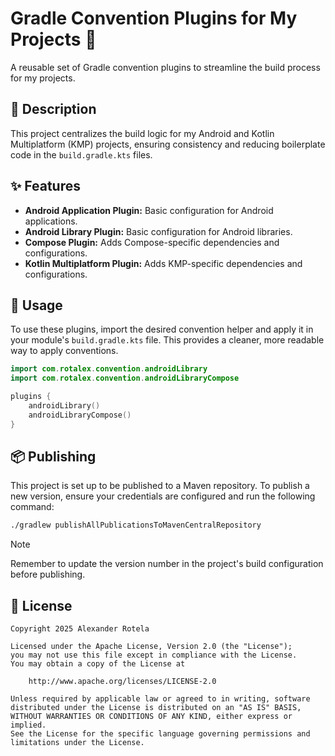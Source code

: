 # Gradle Convention Plugins for My Projects 🚀

A reusable set of Gradle convention plugins to streamline the build process for my projects.

## 📜 Description

This project centralizes the build logic for my Android and Kotlin Multiplatform (KMP) projects,
ensuring consistency and reducing boilerplate code in the `build.gradle.kts` files.

## ✨ Features

- **Android Application Plugin:** Basic configuration for Android applications.
- **Android Library Plugin:** Basic configuration for Android libraries.
- **Compose Plugin:** Adds Compose-specific dependencies and configurations.
- **Kotlin Multiplatform Plugin:** Adds KMP-specific dependencies and configurations.

## 🚀 Usage

To use these plugins, import the desired convention helper and apply it in your module's `build.gradle.kts` file. This provides a cleaner, more readable way to apply conventions.

```kotlin
import com.rotalex.convention.androidLibrary
import com.rotalex.convention.androidLibraryCompose

plugins {
	androidLibrary()
	androidLibraryCompose()
}
```

## 📦 Publishing

This project is set up to be published to a Maven repository. To publish a new version, ensure your credentials are configured and run the following command:

```bash
./gradlew publishAllPublicationsToMavenCentralRepository
```
> [!NOTE]
> Remember to update the version number in the project's build configuration before publishing.

## 📄 License

    Copyright 2025 Alexander Rotela

    Licensed under the Apache License, Version 2.0 (the "License");
    you may not use this file except in compliance with the License.
    You may obtain a copy of the License at

        http://www.apache.org/licenses/LICENSE-2.0

    Unless required by applicable law or agreed to in writing, software
    distributed under the License is distributed on an "AS IS" BASIS,
    WITHOUT WARRANTIES OR CONDITIONS OF ANY KIND, either express or implied.
    See the License for the specific language governing permissions and
    limitations under the License.
